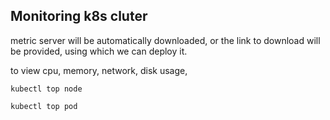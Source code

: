 ## Monitoring k8s cluter

metric server will be automatically downloaded, or the link to download will be provided, using which we can deploy it.


to view cpu, memory, network, disk usage,
```
kubectl top node

kubectl top pod
```
